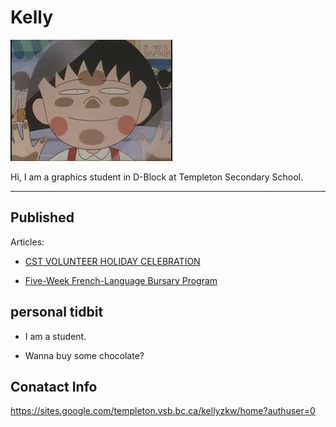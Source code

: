 # Kelly

![](../_assets/櫻桃小丸子.jpg)

Hi, I am a graphics student in D-Block at Templeton Secondary School.

___

## Published
Articles:
- [CST VOLUNTEER HOLIDAY CELEBRATION](https://medium.com/@newsletter_54417/cst-volunteer-holiday-celebration-2877bb4736a1)

- [Five-Week French-Language Bursary Program](https://medium.com/@newsletter_54417/five-week-french-language-bursary-program-cfaf930d0c13) 

## personal tidbit
+ I am a student.

+ Wanna buy some chocolate?

## Conatact Info
https://sites.google.com/templeton.vsb.bc.ca/kellyzkw/home?authuser=0
